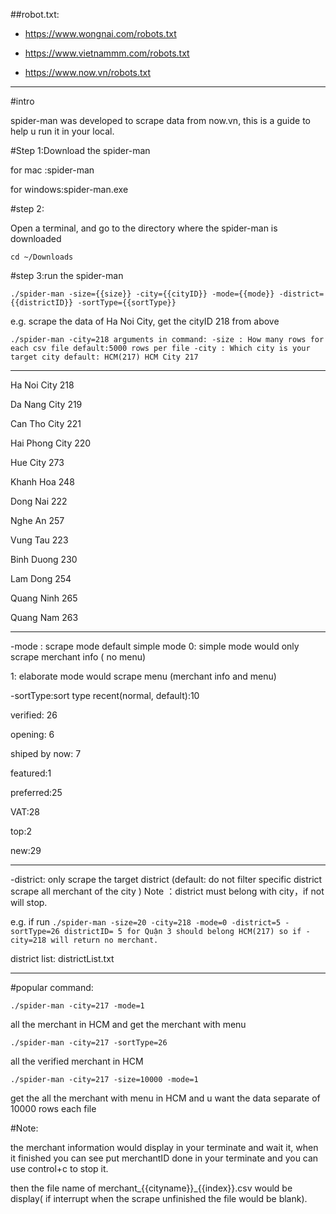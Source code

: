 ##robot.txt:

- https://www.wongnai.com/robots.txt

- https://www.vietnammm.com/robots.txt

- https://www.now.vn/robots.txt

---


#intro

spider-man was developed to scrape data from now.vn, this is a guide to help u run it in your local.

#Step 1:Download the spider-man

for mac :spider-man

for windows:spider-man.exe

#step 2:

Open a terminal, and go to the directory where the spider-man is downloaded

`cd ~/Downloads`

#step 3:run the spider-man

`./spider-man -size={{size}} -city={{cityID}} -mode={{mode}} -district={{districtID}} -sortType={{sortType}}`

e.g. scrape the data of Ha Noi City, get the cityID 218 from above

`./spider-man -city=218 arguments in command: -size : How many rows for each csv file default:5000 rows per file -city : Which city is your target city default: HCM(217) HCM City 217`

---
Ha Noi City 218

Da Nang City 219

Can Tho City 221

Hai Phong City 220

Hue City 273

Khanh Hoa 248

Dong Nai 222

Nghe An 257

Vung Tau 223

Binh Duong 230

Lam Dong 254

Quang Ninh 265

Quang Nam 263

---

-mode : scrape mode default simple mode 0: simple mode would only scrape merchant info ( no menu)

1: elaborate mode would scrape menu (merchant info and menu)

-sortType:sort type recent(normal, default):10

verified: 26

opening: 6

shiped by now: 7

featured:1

preferred:25

VAT:28

top:2

new:29

---

-district: only scrape the target district (default: do not filter specific district scrape all merchant of the city ) Note ：district must belong with city，if not will stop.

e.g. if run `./spider-man -size=20 -city=218 -mode=0 -district=5 -sortType=26 districtID= 5 for Quận 3 should belong HCM(217) so if -city=218 will return no merchant.`

district list: districtList.txt

---

#popular command:

`./spider-man -city=217 -mode=1`

all the merchant in HCM and get the merchant with menu

`./spider-man -city=217 -sortType=26`

all the verified merchant in HCM

`./spider-man -city=217 -size=10000 -mode=1`

get the all the merchant with menu in HCM and u want the data separate of 10000 rows each file

#Note:

the merchant information would display in your terminate and wait it, when it finished you can see put merchantID done in your terminate and you can use control+c to stop it.

then the file name of merchant_{{cityname}}_{{index}}.csv would be display( if interrupt when the scrape unfinished the file would be blank).

